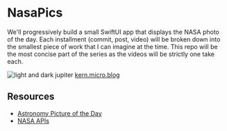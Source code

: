 #  NasaPics

We'll progressively build a small SwiftUI app that displays the NASA photo of the day. Each installment (commit, post, video) will be broken down into the smallest piece of work that I can imagine at the time. This repo will be the most concise part of the series as the videos will be strictly one take each.

![light and dark jupiter](https://user-images.githubusercontent.com/6172851/148271673-d38ee9ad-999f-449e-8134-d2e3b93a5c6f.jpeg)
[kern.micro.blog](https://kern.micro.blog)

## Resources

- [Astronomy Picture of the Day](https://apod.nasa.gov/apod/astropix.html)
- [NASA APIs](https://api.nasa.gov)
